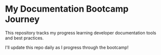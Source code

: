 # My Documentation Bootcamp Journey

This repository tracks my progress learning developer documentation tools and best practices.

I'll update this repo daily as I progress through the bootcamp!
